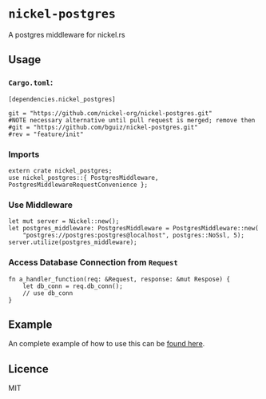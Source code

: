 # `nickel-postgres`

A postgres middleware for nickel.rs

## Usage

### `Cargo.toml`:

    [dependencies.nickel_postgres]

    git = "https://github.com/nickel-org/nickel-postgres.git"
    #NOTE necessary alternative until pull request is merged; remove then
    #git = "https://github.com/bguiz/nickel-postgres.git"
    #rev = "feature/init"

### Imports

    extern crate nickel_postgres;
    use nickel_postgres::{ PostgresMiddleware, PostgresMiddlewareRequestConvenience };

### Use Middleware

    let mut server = Nickel::new();
    let postgres_middleware: PostgresMiddleware = PostgresMiddleware::new(
        "postgres://postgres:postgres@localhost", postgres::NoSsl, 5);
    server.utilize(postgres_middleware);

### Access Database Connection from `Request`

    fn a_handler_function(req: &Request, response: &mut Respose) {
        let db_conn = req.db_conn();
        // use db_conn
    }

## Example

An complete example of how to use this can be
[found here](https://github.com/bguiz/rust-scratch/tree/master/nickel-postgres).

## Licence

MIT
